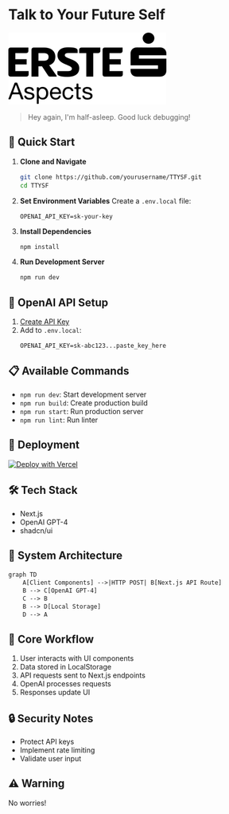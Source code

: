 # Talk to Your Future Self

![Logo](public/logo.svg)

> Hey again, I'm half-asleep. Good luck debugging!

## 🚀 Quick Start

1. **Clone and Navigate**
   ```bash
   git clone https://github.com/yourusername/TTYSF.git
   cd TTYSF
   ```

2. **Set Environment Variables**
   Create a `.env.local` file:
   ```
   OPENAI_API_KEY=sk-your-key
   ```

3. **Install Dependencies**
   ```bash
   npm install
   ```

4. **Run Development Server**
   ```bash
   npm run dev
   ```

## 🔑 OpenAI API Setup

1. [Create API Key](https://platform.openai.com/api-keys)
2. Add to `.env.local`:
   ```
   OPENAI_API_KEY=sk-abc123...paste_key_here
   ```

## 📋 Available Commands

- `npm run dev`: Start development server
- `npm run build`: Create production build
- `npm run start`: Run production server
- `npm run lint`: Run linter

## 🚀 Deployment

[![Deploy with Vercel](https://vercel.com/button)](https://vercel.com/new/clone?repository-url=https%3A%2F%2Fgithub.com%2Fyourusername%2FTTYSF)

## 🛠 Tech Stack

- Next.js
- OpenAI GPT-4
- shadcn/ui

## 🧠 System Architecture

```mermaid
graph TD
    A[Client Components] -->|HTTP POST| B[Next.js API Route]
    B --> C[OpenAI GPT-4]
    C --> B
    B --> D[Local Storage]
    D --> A
```

## 🔄 Core Workflow

1. User interacts with UI components
2. Data stored in LocalStorage
3. API requests sent to Next.js endpoints
4. OpenAI processes requests
5. Responses update UI

## 🔒 Security Notes

- Protect API keys
- Implement rate limiting
- Validate user input

## ⚠️ Warning

No worries! 